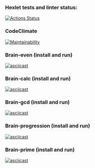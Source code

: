 ### Hexlet tests and linter status:
[![Actions Status](https://github.com/aleksabramov77/frontend-project-44/actions/workflows/hexlet-check.yml/badge.svg)](https://github.com/aleksabramov77/frontend-project-44/actions)

### CodeClimate
[![Maintainability](https://api.codeclimate.com/v1/badges/d48f79683693d8b285a4/maintainability)](https://codeclimate.com/github/aleksabramov77/frontend-project-44/maintainability)

### Brain-even (install and run)
[![asciicast](https://asciinema.org/a/LgwqgT6hu7XMxvQ0kdxEoxwUA.svg)](https://asciinema.org/a/LgwqgT6hu7XMxvQ0kdxEoxwUA)

### Brain-calc (install and run)
[![asciicast](https://asciinema.org/a/Zy5hOdwf28OUPj9ZSt2X12R5T.svg)](https://asciinema.org/a/Zy5hOdwf28OUPj9ZSt2X12R5T)

### Brain-gcd (install and run)
[![asciicast](https://asciinema.org/a/QpwRj9p58Yde1vRN2dvgnV39T.svg)](https://asciinema.org/a/QpwRj9p58Yde1vRN2dvgnV39T)

### Brain-progression (install and run)
[![asciicast](https://asciinema.org/a/cvOWFBsaoHOCWMCZ7D0kCVPpa.svg)](https://asciinema.org/a/cvOWFBsaoHOCWMCZ7D0kCVPpa)

### Brain-prime (install and run)
[![asciicast](https://asciinema.org/a/CitQH74DDLs32NyxFmNlGJD7f.svg)](https://asciinema.org/a/CitQH74DDLs32NyxFmNlGJD7f)
